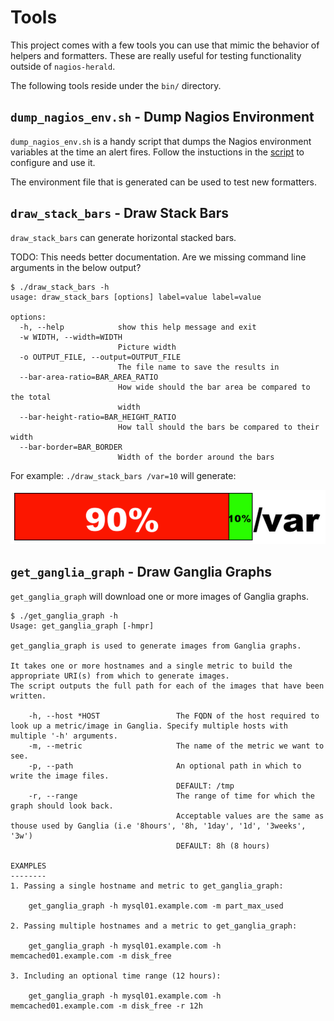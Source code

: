 # Tools

This project comes with a few tools you can use that mimic the behavior of helpers and formatters.  These are
really useful for testing functionality outside of ``nagios-herald``.

The following tools reside under the ``bin/`` directory.

<a name="dump_nagios_env.sh"></a>
## ``dump_nagios_env.sh`` - Dump Nagios Environment

``dump_nagios_env.sh`` is a handy script that dumps the Nagios environment variables at the time an alert fires.
Follow the instuctions in the [script](/bin/dump_nagios_env.sh) to configure and use it.

The environment file that is generated can be used to test new formatters.

## ``draw_stack_bars`` - Draw Stack Bars 

``draw_stack_bars`` can generate horizontal stacked bars.

TODO: This needs better documentation. Are we missing command line arguments in the below output?

```
$ ./draw_stack_bars -h
usage: draw_stack_bars [options] label=value label=value

options:
  -h, --help            show this help message and exit
  -w WIDTH, --width=WIDTH
                        Picture width
  -o OUTPUT_FILE, --output=OUTPUT_FILE
                        The file name to save the results in
  --bar-area-ratio=BAR_AREA_RATIO
                        How wide should the bar area be compared to the total
                        width
  --bar-height-ratio=BAR_HEIGHT_RATIO
                        How tall should the bars be compared to their width
  --bar-border=BAR_BORDER
                        Width of the border around the bars
```

For example: ``./draw_stack_bars /var=10`` will generate:

![stack bars](/docs/images/stack-bars.png)

## ``get_ganglia_graph`` - Draw Ganglia Graphs

``get_ganglia_graph`` will download one or more images of Ganglia graphs.

```
$ ./get_ganglia_graph -h
Usage: get_ganglia_graph [-hmpr]

get_ganglia_graph is used to generate images from Ganglia graphs.

It takes one or more hostnames and a single metric to build the appropriate URI(s) from which to generate images.
The script outputs the full path for each of the images that have been written.

    -h, --host *HOST                 The FQDN of the host required to look up a metric/image in Ganglia. Specify multiple hosts with multiple '-h' arguments.
    -m, --metric                     The name of the metric we want to see.
    -p, --path                       An optional path in which to write the image files.
                                     DEFAULT: /tmp
    -r, --range                      The range of time for which the graph should look back.
                                     Acceptable values are the same as thouse used by Ganglia (i.e '8hours', '8h, '1day', '1d', '3weeks', '3w')
                                     DEFAULT: 8h (8 hours)

EXAMPLES
--------
1. Passing a single hostname and metric to get_ganglia_graph:

    get_ganglia_graph -h mysql01.example.com -m part_max_used

2. Passing multiple hostnames and a metric to get_ganglia_graph:

    get_ganglia_graph -h mysql01.example.com -h memcached01.example.com -m disk_free

3. Including an optional time range (12 hours):

    get_ganglia_graph -h mysql01.example.com -h memcached01.example.com -m disk_free -r 12h
```

